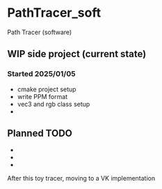 # PathTracer_soft
Path Tracer (software)


## WIP side project (current state)
### Started 2025/01/05
* cmake project setup
* write PPM format
* vec3 and rgb class setup
* 

## Planned TODO
* 
* 
* 



After this toy tracer, moving to a VK implementation